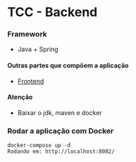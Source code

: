 # TCC - Backend

### Framework
* Java + Spring


#### Outras partes que compõem a aplicação

- [Frontend](https://github.com/joaosantosdev/feirouu-frontend)

#### Atenção
* Baixar o jdk, maven e docker

### Rodar a aplicação com Docker
```
docker-compose up -d
Rodando em: http://localhost:8082/
```

